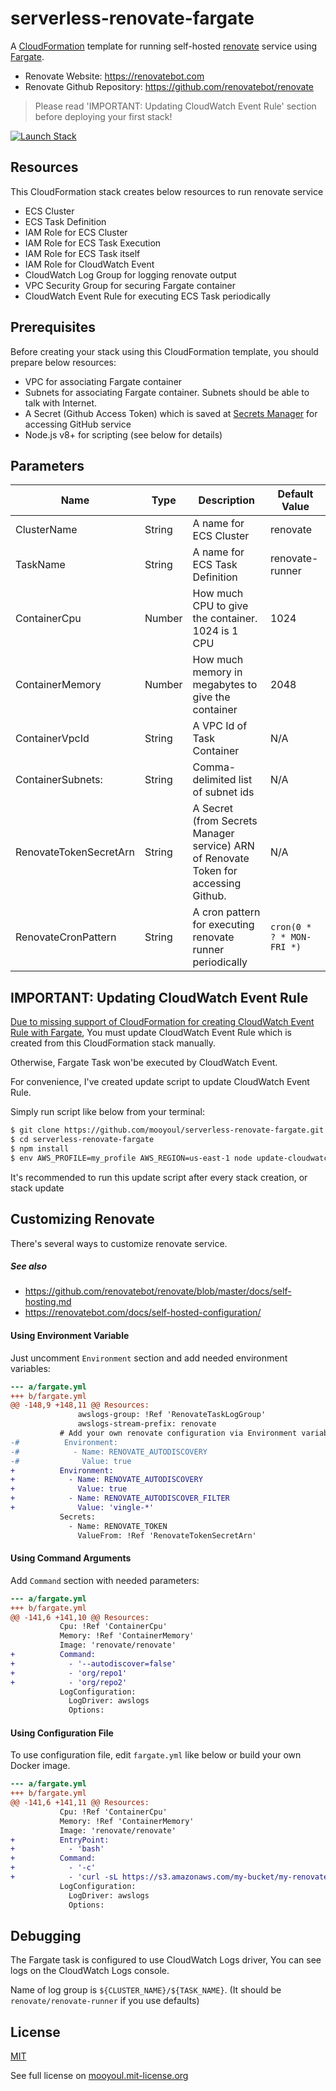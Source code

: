 # serverless-renovate-fargate

A [CloudFormation](https://aws.amazon.com/cloudformation/) template for running self-hosted [renovate](https://renovatebot.com/) service using [Fargate](https://aws.amazon.com/fargate/).

- Renovate Website: https://renovatebot.com
- Renovate Github Repository: https://github.com/renovatebot/renovate


> Please read 'IMPORTANT: Updating CloudWatch Event Rule' section before deploying your first stack!  

[![Launch Stack](https://cdn.rawgit.com/buildkite/cloudformation-launch-stack-button-svg/master/launch-stack.svg)](https://console.aws.amazon.com/cloudformation/home#/stacks/new?stackName=renovate&templateURL=https://renovate-cloudformation.s3.amazonaws.com/fargate.yml)


## Resources

This CloudFormation stack creates below resources to run renovate service

- ECS Cluster
- ECS Task Definition
- IAM Role for ECS Cluster
- IAM Role for ECS Task Execution
- IAM Role for ECS Task itself
- IAM Role for CloudWatch Event
- CloudWatch Log Group for logging renovate output
- VPC Security Group for securing Fargate container
- CloudWatch Event Rule for executing ECS Task periodically 


## Prerequisites

Before creating your stack using this CloudFormation template, 
you should prepare below resources:

- VPC for associating Fargate container
- Subnets for associating Fargate container. Subnets should be able to talk with Internet.
- A Secret (Github Access Token) which is saved at [Secrets Manager](https://aws.amazon.com/secrets-manager/) for accessing GitHub service
- Node.js v8+ for scripting (see below for details)


## Parameters

Name | Type | Description | Default Value
---- | ---- | ----------- | -----------------
ClusterName | String | A name for ECS Cluster | renovate
TaskName | String | A name for ECS Task Definition | renovate-runner
ContainerCpu | Number | How much CPU to give the container. 1024 is 1 CPU | 1024
ContainerMemory | Number | How much memory in megabytes to give the container | 2048
ContainerVpcId | String | A VPC Id of Task Container | N/A
ContainerSubnets: | String | Comma-delimited list of subnet ids | N/A
RenovateTokenSecretArn | String | A Secret (from Secrets Manager service) ARN of Renovate Token for accessing Github. | N/A
RenovateCronPattern | String | A cron pattern for executing renovate runner periodically | `cron(0 * ? * MON-FRI *)`


## IMPORTANT: Updating CloudWatch Event Rule 

[Due to missing support of CloudFormation for creating CloudWatch Event Rule with Fargate](https://github.com/aws/containers-roadmap/issues/92),
You must update CloudWatch Event Rule which is created from this CloudFormation stack manually.

Otherwise, Fargate Task won'be executed by CloudWatch Event.   

For convenience, I've created update script to update CloudWatch Event Rule.

Simply run script like below from your terminal:

```bash
$ git clone https://github.com/mooyoul/serverless-renovate-fargate.git
$ cd serverless-renovate-fargate
$ npm install
$ env AWS_PROFILE=my_profile AWS_REGION=us-east-1 node update-cloudwatch-event.js
```  

It's recommended to run this update script after every stack creation, or stack update 


## Customizing Renovate

There's several ways to customize renovate service.

##### See also

- https://github.com/renovatebot/renovate/blob/master/docs/self-hosting.md
- https://renovatebot.com/docs/self-hosted-configuration/

#### Using Environment Variable

Just uncomment `Environment` section and add needed environment variables:

```diff
--- a/fargate.yml
+++ b/fargate.yml
@@ -148,9 +148,11 @@ Resources:
               awslogs-group: !Ref 'RenovateTaskLogGroup'
               awslogs-stream-prefix: renovate
           # Add your own renovate configuration via Environment variable if needed
-#          Environment:
-#            - Name: RENOVATE_AUTODISCOVERY
-#              Value: true
+          Environment:
+            - Name: RENOVATE_AUTODISCOVERY
+              Value: true
+            - Name: RENOVATE_AUTODISCOVER_FILTER
+              Value: 'vingle-*'
           Secrets:
             - Name: RENOVATE_TOKEN
               ValueFrom: !Ref 'RenovateTokenSecretArn'
```


#### Using Command Arguments

Add `Command` section with needed parameters:

```diff
--- a/fargate.yml
+++ b/fargate.yml
@@ -141,6 +141,10 @@ Resources:
           Cpu: !Ref 'ContainerCpu'
           Memory: !Ref 'ContainerMemory'
           Image: 'renovate/renovate'
+          Command:
+            - '--autodiscover=false'
+            - 'org/repo1'
+            - 'org/repo2'
           LogConfiguration:
             LogDriver: awslogs
             Options:
```
 

#### Using Configuration File

To use configuration file, edit `fargate.yml` like below or build your own Docker image.

```diff
--- a/fargate.yml
+++ b/fargate.yml
@@ -141,6 +141,11 @@ Resources:
           Cpu: !Ref 'ContainerCpu'
           Memory: !Ref 'ContainerMemory'
           Image: 'renovate/renovate'
+          EntryPoint:
+            - 'bash'
+          Command:
+            - '-c'
+            - 'curl -sL https://s3.amazonaws.com/my-bucket/my-renovate-config.js > renovate.js && renovate'
           LogConfiguration:
             LogDriver: awslogs
             Options:
```


## Debugging

The Fargate task is configured to use CloudWatch Logs driver, You can see logs on the CloudWatch Logs console.

Name of log group is `${CLUSTER_NAME}/${TASK_NAME}`. (It should be `renovate/renovate-runner` if you use defaults)  


## License

[MIT](LICENSE)

See full license on [mooyoul.mit-license.org](http://mooyoul.mit-license.org/)
